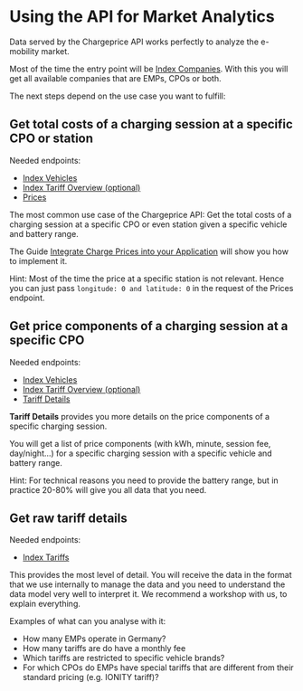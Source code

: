 # Using the API for Market Analytics

Data served by the Chargeprice API works perfectly to analyze the e-mobility market.

Most of the time the entry point will be [Index Companies](../api/v1/companies/index.md).
With this you will get all available companies that are EMPs, CPOs or both.

The next steps depend on the use case you want to fulfill:

## Get total costs of a charging session at a specific CPO or station

Needed endpoints:
  * [Index Vehicles](../api/v1/vehicles/index.md)
  * [Index Tariff Overview (optional)](../api/v1/tariffs/index.md)
  * [Prices](../api/v1/charge_prices/index.md)

The most common use case of the Chargeprice API: Get the total costs of a charging session at a specific CPO or even station given a specific vehicle and battery range.

The Guide [Integrate Charge Prices into your Application](./integrate_charge_prices.md) will show you how to implement it.

Hint: Most of the time the price at a specific station is not relevant. Hence you can just pass `longitude: 0 and latitude: 0` in the request of the Prices endpoint.

## Get price components of a charging session at a specific CPO

Needed endpoints:
  * [Index Vehicles](../api/v1/vehicles/index.md)
  * [Index Tariff Overview (optional)](../api/v1/tariffs/index.md)
  * [Tariff Details](../api/v1/tariff_details/index.md)

**Tariff Details** provides you more details on the price components of a specific charging session.

You will get a list of price components (with kWh, minute, session fee, day/night...) for a specific charging session with a specific vehicle and battery range.

Hint: For technical reasons you need to provide the battery range, but in practice 20-80% will give you all data that you need.

## Get raw tariff details

Needed endpoints:
  * [Index Tariffs](../api/v2/tariffs/index.md)

This provides the most level of detail. You will receive the data in the format that we use internally to manage the data and you need to understand the data model very well to interpret it. We recommend a workshop with us, to explain everything.

Examples of what can you analyse with it:
- How many EMPs operate in Germany?
- How many tariffs are do have a monthly fee
- Which tariffs are restricted to specific vehicle brands?
- For which CPOs do EMPs have special tariffs that are different from their standard pricing (e.g. IONITY tariff)?